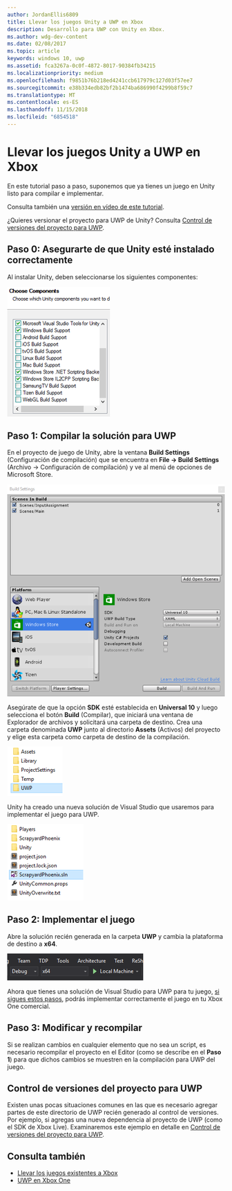 ```yaml
---
author: JordanEllis6809
title: Llevar los juegos Unity a UWP en Xbox
description: Desarrollo para UWP con Unity en Xbox.
ms.author: wdg-dev-content
ms.date: 02/08/2017
ms.topic: article
keywords: windows 10, uwp
ms.assetid: fca3267a-0c0f-4872-8017-90384fb34215
ms.localizationpriority: medium
ms.openlocfilehash: f9851b76b218ed4241ccb617979c127d03f57ee7
ms.sourcegitcommit: e38b334edb82bf2b1474ba686990f4299b8f59c7
ms.translationtype: MT
ms.contentlocale: es-ES
ms.lasthandoff: 11/15/2018
ms.locfileid: "6854518"
---
```

# <a name="bringing-unity-games-to-uwp-on-xbox"></a>Llevar los juegos Unity a UWP en Xbox


En este tutorial paso a paso, suponemos que ya tienes un juego en Unity listo para compilar e implementar.

Consulta también una [versión en vídeo de este tutorial](https://www.youtube.com/watch?v=f0Ptvw7k-CE).

¿Quieres versionar el proyecto para UWP de Unity? Consulta [Control de versiones del proyecto para UWP](development-lanes-unity-versioning.md).

## <a name="step-0-ensure-unity-is-installed-correctly"></a>Paso 0: Asegurarte de que Unity esté instalado correctamente

Al instalar Unity, deben seleccionarse los siguientes componentes:

![Componentes de instalación de Unity](images/unity-install-components.png)

## <a name="step-1-building-the-uwp-solution"></a>Paso 1: Compilar la solución para UWP

En el proyecto de juego de Unity, abre la ventana **Build Settings** (Configuración de compilación) que se encuentra en **File -> Build Settings** (Archivo -> Configuración de compilación) y ve al menú de opciones de Microsoft Store.

![Ventana de configuración de compilación](images/build-settings.png)

Asegúrate de que la opción **SDK** esté establecida en **Universal 10** y luego selecciona el botón **Build** (Compilar), que iniciará una ventana de Explorador de archivos y solicitará una carpeta de destino. Crea una carpeta denominada **UWP** junto al directorio **Assets** (Activos) del proyecto y elige esta carpeta como carpeta de destino de la compilación.

![Carpeta de destino de la compilación](images/build-destination.png)

Unity ha creado una nueva solución de Visual Studio que usaremos para implementar el juego para UWP.

![Solución de VS para UWP](images/uwp-vs-solution.png)

## <a name="step-2-deploying-your-game"></a>Paso 2: Implementar el juego

Abre la solución recién generada en la carpeta **UWP** y cambia la plataforma de destino a **x64**.

![Plataforma de compilación x64](images/x64-build-platform.png)

Ahora que tienes una solución de Visual Studio para UWP para tu juego, [si sigues estos pasos](getting-started.md), podrás implementar correctamente el juego en tu Xbox One comercial.

## <a name="step-3-modify-and-rebuild"></a>Paso 3: Modificar y recompilar

Si se realizan cambios en cualquier elemento que no sea un script, es necesario recompilar el proyecto en el Editor (como se describe en el __Paso 1__) para que dichos cambios se muestren en la compilación para UWP del juego.

## <a name="versioning-your-uwp-project"></a>Control de versiones del proyecto para UWP

Existen unas pocas situaciones comunes en las que es necesario agregar partes de este directorio de UWP recién generado al control de versiones. Por ejemplo, si agregas una nueva dependencia al proyecto de UWP (como el SDK de Xbox Live).  Examinaremos este ejemplo en detalle en [Control de versiones del proyecto para UWP](development-lanes-unity-versioning.md).

## <a name="see-also"></a>Consulta también
- [Llevar los juegos existentes a Xbox](development-lanes-landing.md)
- [UWP en Xbox One](index.md)
